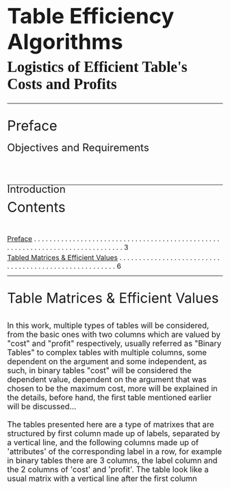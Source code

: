 <body style="background-image: url(Styling/Forms/Form1.png); background-repeat: no-repeat; background-size: contain"></body>

<style>
    .below-flow {
        position: relative;
        top: 50px;
    }

    .bibelow-flow {
        position: relative;
        top: 30px;
    }

    .tribelow-flow {
        position: relative;
        top: 10px;
    }

    .preface-content {
        position: relative;
        top: 150px;
    }

    .heading-topic {
        font-size: 32px;
    }
</style>

<div style="page-break-after: always"></div>

<h1 class='below-flow' style="font-size: 50px; text-decoration: none; border-bottom: none;">Table Efficiency Algorithms
    <div class='tribelow-flow' style="font-size: 35px; font-family: Cambria Math">Logistics of Efficient Table's Costs and Profits</div>
</h1>

<div style="page-break-after: always"></div>


<div id='topic-0' class='below-flow heading-topic'><hr>Preface</div>

<font class='preface-content' size='5'>Introduction</font>

<div style="page-break-after: always"></div>

<font class='tribelow-flow' size='5'>Objectives and Requirements</font>

<div style="page-break-after: always"></div>


<div class='below-flow heading-topic'><hr>Contents</div>

<font style="position: relative; top: 80px" size='3'>[Preface](#topic-0) . . . . . . . . . . . . . . . . . . . . . . . . . . . . . . . . . . . . . . . . . . . . . . . . . . . . . . . . . . . . . . . . . . . . . . . . . . . . . . 3</font>

<font style="position: relative; top: 70px; font-size: 16.09px" size='3'>[Tabled Matrices & Efficient Values](#topic-1) . . . . . . . . . . . . . . . . . . . . . . . . . . . . . . . . . . . . . . . . . . . . . . . . . . . . . . 6</font>

<div style="page-break-after: always"></div>



<div id='topic-1' class='below-flow heading-topic'><hr>Table Matrices & Efficient Values</div> <br><br>

<div class='below-flow' style="font-size: 18px">
<div>
In this work, multiple types of tables will be considered, from the basic ones with two columns which are valued by "cost" and "profit" respectively, usually referred as "Binary Tables" to complex tables with multiple columns, some dependent on the argument and some independent, as such, in binary tables "cost" will be considered the dependent value, dependent on the argument that was chosen to be the maximum cost, more will be explained in the details, before hand, the first table mentioned earlier will be discussed...
</div> <br>
<div>
The tables presented here are a type of matrixes that are structured by first column made up of labels, separated by a vertical line, and the following columns made up of 'attributes' of the corresponding label in a row, for example in binary tables there are 3 columns, the label column and the 2 columns of 'cost' and 'profit'.
The table look like a usual matrix with a vertical line after the first column
</div>
</div>